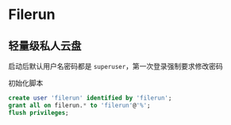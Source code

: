 # Filerun

## 轻量级私人云盘

启动后默认用户名密码都是 `superuser`，第一次登录强制要求修改密码

初始化脚本

```sql
create user 'filerun' identified by 'filerun';
grant all on filerun.* to 'filerun'@'%';
flush privileges;
```
